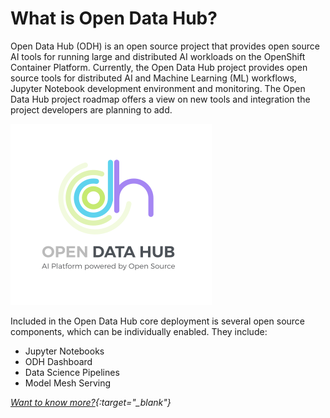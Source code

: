 # What is Open Data Hub?

Open Data Hub (ODH) is an open source project that provides open source AI tools for running large and distributed AI workloads on the OpenShift Container Platform. Currently, the Open Data Hub project provides open source tools for distributed AI and Machine Learning (ML) workflows, Jupyter Notebook development environment and monitoring. The Open Data Hub project roadmap offers a view on new tools and integration the project developers are planning to add.

![](img/opendatahub.png)

Included in the Open Data Hub core deployment is several open source components, which can be individually enabled. They include:

- Jupyter Notebooks
- ODH Dashboard
- Data Science Pipelines
- Model Mesh Serving

*[Want to know more?](https://opendatahub.io){:target="_blank"}*
